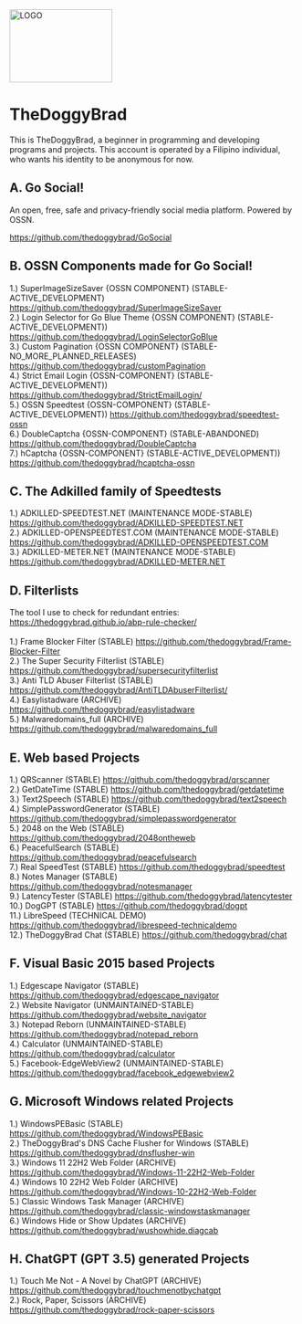<img src="https://github.com/thedoggybrad/thedoggybrad/assets/94173621/286d5330-e26d-48ec-872d-ae53a95df869" alt="LOGO" width="180"  height="128">
                                                      
# TheDoggyBrad
This is TheDoggyBrad, a beginner in programming and developing programs and projects. This account is operated by a Filipino individual, who wants his identity to be anonymous for now.

## A. Go Social!
An open, free, safe and privacy-friendly social media platform. Powered by OSSN.
<br>

https://github.com/thedoggybrad/GoSocial

## B. OSSN Components made for Go Social!
1.) SuperImageSizeSaver {OSSN COMPONENT} (STABLE-ACTIVE_DEVELOPMENT) https://github.com/thedoggybrad/SuperImageSizeSaver
<br>
2.) Login Selector for Go Blue Theme {OSSN COMPONENT} (STABLE-ACTIVE_DEVELOPMENT)) https://github.com/thedoggybrad/LoginSelectorGoBlue
<br>
3.) Custom Pagination {OSSN COMPONENT} (STABLE-NO_MORE_PLANNED_RELEASES)
https://github.com/thedoggybrad/customPagination
<br>
4.) Strict Email Login {OSSN-COMPONENT} (STABLE-ACTIVE_DEVELOPMENT)) https://github.com/thedoggybrad/StrictEmailLogin/
<br>
5.) OSSN Speedtest {OSSN-COMPONENT} (STABLE-ACTIVE_DEVELOPMENT)) https://github.com/thedoggybrad/speedtest-ossn
<br>
6.) DoubleCaptcha {OSSN-COMPONENT} (STABLE-ABANDONED) https://github.com/thedoggybrad/DoubleCaptcha
<br>
7.) hCaptcha {OSSN-COMPONENT} (STABLE-ACTIVE_DEVELOPMENT)) https://github.com/thedoggybrad/hcaptcha-ossn

## C. The Adkilled family of Speedtests
1.) ADKILLED-SPEEDTEST.NET (MAINTENANCE MODE-STABLE) https://github.com/thedoggybrad/ADKILLED-SPEEDTEST.NET
<br>
2.) ADKILLED-OPENSPEEDTEST.COM (MAINTENANCE MODE-STABLE) https://github.com/thedoggybrad/ADKILLED-OPENSPEEDTEST.COM
<br>
3.) ADKILLED-METER.NET (MAINTENANCE MODE-STABLE) https://github.com/thedoggybrad/ADKILLED-METER.NET

## D. Filterlists
The tool I use to check for redundant entries: https://thedoggybrad.github.io/abp-rule-checker/
<br><br>
1.) Frame Blocker Filter (STABLE) https://github.com/thedoggybrad/Frame-Blocker-Filter 
<br>
2.) The Super Security Filterlist (STABLE) https://github.com/thedoggybrad/supersecurityfilterlist
<br>
3.) Anti TLD Abuser Filterlist (STABLE) https://github.com/thedoggybrad/AntiTLDAbuserFilterlist/
<br>
4.) Easylistadware (ARCHIVE) https://github.com/thedoggybrad/easylistadware
<br>
5.) Malwaredomains_full (ARCHIVE) https://github.com/thedoggybrad/malwaredomains_full


## E. Web based Projects
1.) QRScanner (STABLE) https://github.com/thedoggybrad/qrscanner
<br>
2.) GetDateTime (STABLE) https://github.com/thedoggybrad/getdatetime
<br>
3.) Text2Speech (STABLE) https://github.com/thedoggybrad/text2speech
<br>
4.) SimplePasswordGenerator (STABLE) https://github.com/thedoggybrad/simplepasswordgenerator
<br>
5.) 2048 on the Web (STABLE) https://github.com/thedoggybrad/2048ontheweb
<br>
6.) PeacefulSearch (STABLE) https://github.com/thedoggybrad/peacefulsearch
<br>
7.) Real SpeedTest (STABLE) https://github.com/thedoggybrad/speedtest
<br>
8.) Notes Manager (STABLE) https://github.com/thedoggybrad/notesmanager
<br>
9.) LatencyTester (STABLE) https://github.com/thedoggybrad/latencytester
<br>
10.) DogGPT (STABLE) https://github.com/thedoggybrad/dogpt
<br>
11.) LibreSpeed (TECHNICAL DEMO)
https://github.com/thedoggybrad/librespeed-technicaldemo
<br>
12.) TheDoggyBrad Chat (STABLE)
https://github.com/thedoggybrad/chat

## F. Visual Basic 2015 based Projects
1.) Edgescape Navigator (STABLE) https://github.com/thedoggybrad/edgescape_navigator
<br>
2.) Website Navigator (UNMAINTAINED-STABLE) https://github.com/thedoggybrad/website_navigator
<br>
3.) Notepad Reborn (UNMAINTAINED-STABLE) https://github.com/thedoggybrad/notepad_reborn
<br>
4.) Calculator (UNMAINTAINED-STABLE) https://github.com/thedoggybrad/calculator
<br>
5.) Facebook-EdgeWebView2 (UNMAINTAINED-STABLE) https://github.com/thedoggybrad/facebook_edgewebview2


## G. Microsoft Windows related Projects
1.) WindowsPEBasic (STABLE) https://github.com/thedoggybrad/WindowsPEBasic
<br>
2.) TheDoggyBrad's DNS Cache Flusher for Windows (STABLE) https://github.com/thedoggybrad/dnsflusher-win
<br>
3.) Windows 11 22H2 Web Folder (ARCHIVE) https://github.com/thedoggybrad/Windows-11-22H2-Web-Folder
<br>
4.) Windows 10 22H2 Web Folder (ARCHIVE) https://github.com/thedoggybrad/Windows-10-22H2-Web-Folder
<br>
5.) Classic Windows Task Manager (ARCHIVE) https://github.com/thedoggybrad/classic-windowstaskmanager
<br>
6.) Windows Hide or Show Updates (ARCHIVE) https://github.com/thedoggybrad/wushowhide.diagcab


## H. ChatGPT (GPT 3.5) generated Projects
1.) Touch Me Not - A Novel by ChatGPT (ARCHIVE) https://github.com/thedoggybrad/touchmenotbychatgpt
<br>
2.) Rock, Paper, Scissors (ARCHIVE) https://github.com/thedoggybrad/rock-paper-scissors


